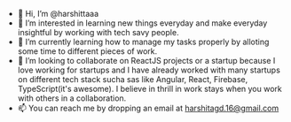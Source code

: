 - 👋 Hi, I’m @harshittaaa
- 👀 I’m interested in learning new things everyday and make everyday insightful by working with tech savy people.
- 🌱 I’m currently learning how to manage my tasks properly by alloting some time to different pieces of work.
- 💞️ I’m looking to collaborate on ReactJS projects or a startup because I love working for startups and I have already worked with many startups on different tech stack sucha sas like Angular, React, Firebase, TypeScript(it's awesome). I believe in thrill in work stays when you work with others in a collaboration.
- 📫 You can reach me by dropping an email at harshitagd.16@gmail.com

<!---
harshittaaa/harshittaaa is a ✨ special ✨ repository because its `README.md` (this file) appears on your GitHub profile.
You can click the Preview link to take a look at your changes.
--->
